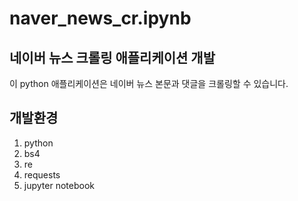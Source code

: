 # naver_news_cr.ipynb
## 네이버 뉴스 크롤링 애플리케이션 개발

이 python 애플리케이션은 네이버 뉴스 본문과 댓글을 크롤링할 수 있습니다.

## 개발환경
1. python
2. bs4
3. re
4. requests
5. jupyter notebook



